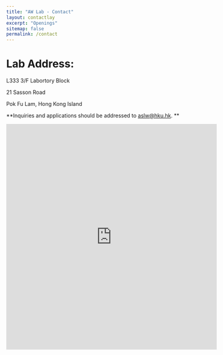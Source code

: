 ```yaml
---
title: "AW Lab - Contact"
layout: contactlay
excerpt: "Openings"
sitemap: false
permalink: /contact
---
```


# Lab Address:
L333 3/F Labortory Block

21 Sasson Road

Pok Fu Lam, Hong Kong Island

**Inquiries and applications should be addressed to aslw@hku.hk. **

<div class="picr">
<iframe width="560" height="600" src="https://maps.google.com/maps?width=100%&amp;height=600&amp;hl=en&amp;q=21%20sasson%20road%2C%20hong%20kong+(My%20Business%20Name)&amp;ie=UTF8&amp;t=&amp;z=16&amp;iwloc=B&amp;output=embed" frameborder="0" scrolling="no" marginheight="0" marginwidth="0"><a href="https://www.maps.ie/map-my-route/">Draw map route</a></iframe></div><br />
  </div>
</div>

